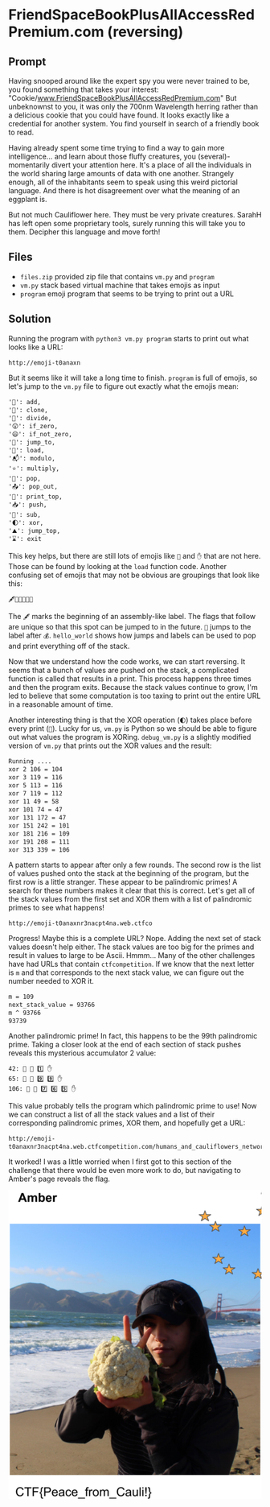 # FriendSpaceBookPlusAllAccessRedPremium.com (reversing)

## Prompt

Having snooped around like the expert spy you were never trained to be, you found something that takes your interest: "Cookie/www.FriendSpaceBookPlusAllAccessRedPremium.com"  But unbeknownst to you, it was only the  700nm Wavelength herring rather than a delicious cookie that you could have found.   It looks exactly like a credential for another system.  You find yourself in search of a friendly book to read.

Having already spent some time trying to find a way to gain more intelligence... and learn about those fluffy creatures, you (several)-momentarily divert your attention here.  It's a place of all the individuals in the world sharing large amounts of data with one another. Strangely enough, all of the inhabitants seem to speak using this weird pictorial language. And there is hot disagreement over what the meaning of an eggplant is.

But not much Cauliflower here.  They must be very private creatures.  SarahH has left open some proprietary tools, surely running this will take you to them.  Decipher this language and move forth!

## Files

* `files.zip` provided zip file that contains `vm.py` and `program`
* `vm.py` stack based virtual machine that takes emojis as input
* `program` emoji program that seems to be trying to print out a URL

## Solution

Running the program with `python3 vm.py program` starts to print out what looks like a URL:

```
http://emoji-t0anaxn
```

But it seems like it will take a long time to finish. `program` is full of emojis, so let's jump to the `vm.py` file to figure out exactly what the emojis mean:

```
'🍡': add,
'🤡': clone,
'📐': divide,
'😲': if_zero,
'😄': if_not_zero,
'🏀': jump_to,
'🚛': load,
'📬': modulo,
'⭐': multiply,
'🍿': pop,
'📤': pop_out,
'🎤': print_top,
'📥': push,
'🔪': sub,
'🌓': xor,
'⛰': jump_top,
'⌛': exit
``` 

This key helps, but there are still lots of emojis like `🥇` and `✋` that are not here. Those can be found by looking at the `load` function code. Another confusing set of emojis that may not be obvious are groupings that look like this:

```
🖋💠🏁🎌🔶🚩
```

The `🖋` marks the beginning of an assembly-like label. The flags that follow are unique so that this spot can be jumped to in the future. `🏀` jumps to the label after `💰`. `hello_world` shows how jumps and labels can be used to pop and print everything off of the stack. 

Now that we understand how the code works, we can start reversing. It seems that a bunch of values are pushed on the stack, a complicated function is called that results in a print. This process happens three times and then the program exits. Because the stack values continue to grow, I'm led to believe that some computation is too taxing to print out the entire URL in a reasonable amount of time.

Another interesting thing is that the XOR operation (`🌓`) takes place before every print (`🎤`). Lucky for us, `vm.py` is Python so we should be able to figure out what values the program is XORing. `debug_vm.py` is a slightly modified version of `vm.py` that prints out the XOR values and the result:

```
Running ....
xor 2 106 = 104
xor 3 119 = 116
xor 5 113 = 116
xor 7 119 = 112
xor 11 49 = 58
xor 101 74 = 47
xor 131 172 = 47
xor 151 242 = 101
xor 181 216 = 109
xor 191 208 = 111
xor 313 339 = 106
```

A pattern starts to appear after only a few rounds. The second row is the list of values pushed onto the stack at the beginning of the program, but the first row is a little stranger. These appear to be palindromic primes! A search for these numbers makes it clear that this is correct. Let's get all of the stack values from the first set and XOR them with a list of palindromic primes to see what happens!

```
http://emoji-t0anaxnr3nacpt4na.web.ctfco
```

Progress! Maybe this is a complete URL? Nope. Adding the next set of stack values doesn't help either. The stack values are too big for the primes and result in values to large to be Ascii. Hmmm... Many of the other challenges have had URLs that contain `ctfcompetition`. If we know that the next letter is `m` and that corresponds to the next stack value, we can figure out the number needed to XOR it. 

```
m = 109
next_stack_value = 93766
m ^ 93766
93739
```

Another palindromic prime! In fact, this happens to be the 99th palindromic prime. Taking a closer look at the end of each section of stack pushes reveals this mysterious accumulator 2 value:

```
42: 🚛 🥈 1️⃣ ✋
65: 🚛 🥈 9️⃣ 9️⃣ ✋
106: 🚛 🥈 7️⃣ 6️⃣ 5️⃣ ✋
```

This value probably tells the program which palindromic prime to use! Now we can construct a list of all the stack values and a list of their corresponding palindromic primes, XOR them, and hopefully get a URL:

```
http://emoji-t0anaxnr3nacpt4na.web.ctfcompetition.com/humans_and_cauliflowers_network/
```

It worked! I was a little worried when I first got to this section of the challenge that there would be even more work to do, but navigating to Amber's page reveals the flag.

![Flag](images/flag.png "Img")
